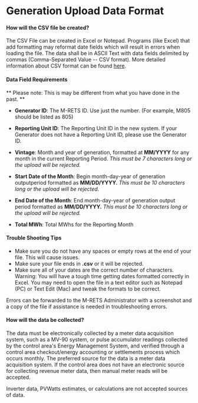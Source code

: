 Generation Upload Data Format
=============================

#### How will the CSV file be created?

The CSV File can be created in Excel or Notepad. Programs (like Excel) that add formatting may reformat date fields which will result in errors when loading the file. The data shall be in ASCII Text with data fields delimited by commas (Comma-Separated Value -- CSV format). More detailed information about CSV format can be found [here](https://en.wikipedia.org/wiki/Comma-separated_values).

#### Data Field Requirements

** Please note: This is may be different from what you have done in the past. **

-   **Generator ID**: The M-RETS ID. Use just the number. (For example, M805 should be listed as 805)

-   **Reporting Unit ID**: The Reporting Unit ID in the new system. If your Generator does not have a Reporting Unit ID, please use the Generator ID.

-   **Vintage**: Month and year of generation, formatted at **MM/YYYY** for any month in the current Reporting Period. *This must be 7 characters long or the upload will be rejected.*

-   **Start Date of the Month**: Begin month-day-year of generation outputperiod formatted as **MM/DD/YYYY.** *This must be 10 characters long or the upload will be rejected.*

-   **End Date of the Month**: End month-day-year of generation output period formatted as **MM/DD/YYYY.** *This must be 10 characters long or the upload will be rejected.*

-   **Total MWh**: Total MWhs for the Reporting Month

#### Trouble Shooting Tips

-   Make sure you do not have any spaces or empty rows at the end of your file. This will cause issues.
-   Make sure your file ends in **.csv** or it will be rejected. 
-   Make sure all of your dates are the correct number of characters. Warning: You will have a tough time getting dates formatted correctly in Excel. You may need to open the file in a text editor such as Notepad (PC) or Text Edit (Mac) and tweak the formats to be correct.

Errors can be forwarded to the M-RETS Administrator with a screenshot and a copy of the file if assistance is needed in troubleshooting errors.

#### How will the data be collected?

The data must be electronically collected by a meter data acquisition system, such as a MV-90 system, or pulse accumulator readings collected by the control area's Energy Management System, and verified through a control area checkout/energy accounting or settlements process which occurs monthly. The preferred source for the data is a meter data acquisition system. If the control area does not have an electronic source for collecting revenue meter data, then manual meter reads will be accepted.

Inverter data, PVWatts estimates, or calculations are not accepted sources of data.
